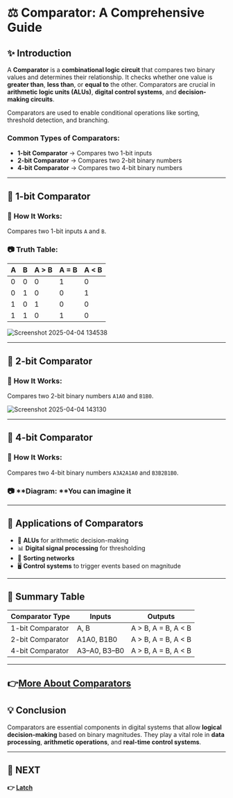 # ⚖️ **Comparator: A Comprehensive Guide**

## ✨ **Introduction**
A **Comparator** is a **combinational logic circuit** that compares two binary values and determines their relationship. It checks whether one value is **greater than**, **less than**, or **equal to** the other. Comparators are crucial in **arithmetic logic units (ALUs)**, **digital control systems**, and **decision-making circuits**.

Comparators are used to enable conditional operations like sorting, threshold detection, and branching.

### **Common Types of Comparators**:
- **1-bit Comparator** → Compares two 1-bit inputs
- **2-bit Comparator** → Compares two 2-bit binary numbers
- **4-bit Comparator** → Compares two 4-bit binary numbers


---

## 📌 **1-bit Comparator**

### 🔹 **How It Works:**
Compares two 1-bit inputs `A` and `B`.

### 📷 **Truth Table**:

| A | B | A > B | A = B | A < B |
|---|---|--------|--------|--------|
| 0 | 0 |   0    |   1    |   0    |
| 0 | 1 |   0    |   0    |   1    |
| 1 | 0 |   1    |   0    |   0    |
| 1 | 1 |   0    |   1    |   0    |

![Screenshot 2025-04-04 134538](https://github.com/user-attachments/assets/16c53115-9804-4646-8b07-f22858b5defa)


---

## 📌 **2-bit Comparator**

### 🔹 **How It Works:**
Compares two 2-bit binary numbers `A1A0` and `B1B0`.

![Screenshot 2025-04-04 143130](https://github.com/user-attachments/assets/951dec6f-ad6b-4395-b62c-1782dbeb0864)


---

## 📌 **4-bit Comparator**

### 🔹 **How It Works:**
Compares two 4-bit binary numbers `A3A2A1A0` and `B3B2B1B0`.

### 📷 **Diagram:  **You can imagine it

---

## 📌 **Applications of Comparators**
- 🧠 **ALUs** for arithmetic decision-making
- 📊 **Digital signal processing** for thresholding
- 🔄 **Sorting networks**
- 🖥️ **Control systems** to trigger events based on magnitude

---

## 📌 **Summary Table**

| Comparator Type  | Inputs        | Outputs                     |
|------------------|---------------|------------------------------|
| 1-bit Comparator | A, B          | A > B, A = B, A < B          |
| 2-bit Comparator | A1A0, B1B0    | A > B, A = B, A < B          |
| 4-bit Comparator | A3–A0, B3–B0  | A > B, A = B, A < B          |

---
**👉[More About Comparators ](https://www.electronics-tutorials.ws/combination/comb_8.html)**
---

## 💡 **Conclusion**
Comparators are essential components in digital systems that allow **logical decision-making** based on binary magnitudes. They play a vital role in **data processing**, **arithmetic operations**, and **real-time control systems**.

---

## 🔹 NEXT  
**👉 [Latch](../../Sequential_Circuit/Latch)**
